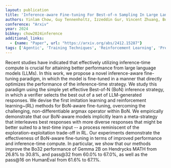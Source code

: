 ```yaml
---
layout: publication
title: 'Inference-aware Fine-tuning For Best-of-n Sampling In Large Language Models'
authors: Yinlam Chow, Guy Tennenholtz, Izzeddin Gur, Vincent Zhuang, Bo Dai, Sridhar Thiagarajan, Craig Boutilier, Rishabh Agarwal, Aviral Kumar, Aleksandra Faust
conference: "Arxiv"
year: 2024
bibkey: chow2024inference
additional_links:
  - {name: "Paper", url: "https://arxiv.org/abs/2412.15287"}
tags: ['Agentic', 'Training Techniques', 'Reinforcement Learning', 'Pretraining Methods', 'Fine-Tuning']
---
```

Recent studies have indicated that effectively utilizing inference-time
compute is crucial for attaining better performance from large language models
(LLMs). In this work, we propose a novel inference-aware fine-tuning paradigm,
in which the model is fine-tuned in a manner that directly optimizes the
performance of the inference-time strategy. We study this paradigm using the
simple yet effective Best-of-N (BoN) inference strategy, in which a verifier
selects the best out of a set of LLM-generated responses. We devise the first
imitation learning and reinforcement learning~(RL) methods for BoN-aware
fine-tuning, overcoming the challenging, non-differentiable argmax operator
within BoN. We empirically demonstrate that our BoN-aware models implicitly
learn a meta-strategy that interleaves best responses with more diverse
responses that might be better suited to a test-time input -- a process
reminiscent of the exploration-exploitation trade-off in RL. Our experiments
demonstrate the effectiveness of BoN-aware fine-tuning in terms of improved
performance and inference-time compute. In particular, we show that our methods
improve the Bo32 performance of Gemma 2B on Hendrycks MATH from 26.8% to 30.8%,
and pass@32 from 60.0% to 67.0%, as well as the pass@16 on HumanEval from 61.6%
to 67.1%.

